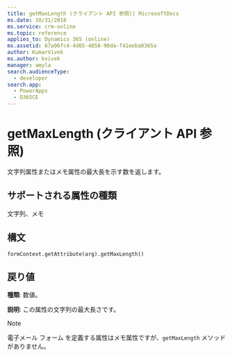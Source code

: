 ```yaml
---
title: getMaxLength (クライアント API 参照)| MicrosoftDocs
ms.date: 10/31/2018
ms.service: crm-online
ms.topic: reference
applies_to: Dynamics 365 (online)
ms.assetid: 67a96fc4-4d65-4858-90da-f41eeba0365a
author: KumarVivek
ms.author: kvivek
manager: amyla
search.audienceType:
  - developer
search.app:
  - PowerApps
  - D365CE
---
```

# <a name="getmaxlength-client-api-reference"></a>getMaxLength (クライアント API 参照)



文字列属性またはメモ属性の最大長を示す数を返します。 

## <a name="attribute-types-supported"></a>サポートされる属性の種類

文字列、メモ

## <a name="syntax"></a>構文

`formContext.getAttribute(arg).getMaxLength()`

## <a name="return-value"></a>戻り値

**種類**: 数値。 

**説明**: この属性の文字列の最大長さです。

> [!NOTE]
> 電子メール フォーム を定義する属性はメモ属性ですが、`getMaxLength` メソッドがありません。